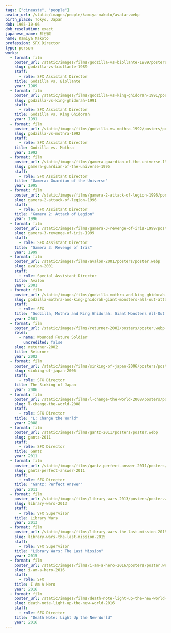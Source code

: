 ```yaml
---
tags: ["cineaste", "people"]
avatar_url: /static/images/people/kamiya-makoto/avatar.webp
birth_place: Tokyo, Japan
dob: 1965-10-06
dob_resolution: exact
japanese_name: 神谷誠
name: Kamiya Makoto
profession: SFX Director
type: person
works:
  - format: film
    poster_url: /static/images/films/godzilla-vs-biollante-1989/posters/poster.webp
    slug: godzilla-vs-biollante-1989
    staff:
      - role: SFX Assistant Director
    title: Godzilla vs. Biollante
    year: 1989
  - format: film
    poster_url: /static/images/films/godzilla-vs-king-ghidorah-1991/posters/poster.webp
    slug: godzilla-vs-king-ghidorah-1991
    staff:
      - role: SFX Assistant Director
    title: Godzilla vs. King Ghidorah
    year: 1991
  - format: film
    poster_url: /static/images/films/godzilla-vs-mothra-1992/posters/poster.webp
    slug: godzilla-vs-mothra-1992
    staff:
      - role: SFX Assistant Director
    title: Godzilla vs. Mothra
    year: 1992
  - format: film
    poster_url: /static/images/films/gamera-guardian-of-the-universe-1995/posters/poster.webp
    slug: gamera-guardian-of-the-universe-1995
    staff:
      - role: SFX Assistant Director
    title: "Gamera: Guardian of the Universe"
    year: 1995
  - format: film
    poster_url: /static/images/films/gamera-2-attack-of-legion-1996/posters/poster.webp
    slug: gamera-2-attack-of-legion-1996
    staff:
      - role: SFX Assistant Director
    title: "Gamera 2: Attack of Legion"
    year: 1996
  - format: film
    poster_url: /static/images/films/gamera-3-revenge-of-iris-1999/posters/poster.webp
    slug: gamera-3-revenge-of-iris-1999
    staff:
      - role: SFX Assistant Director
    title: "Gamera 3: Revenge of Iris"
    year: 1999
  - format: film
    poster_url: /static/images/films/avalon-2001/posters/poster.webp
    slug: avalon-2001
    staff:
      - role: Special Assistant Director
    title: Avalon
    year: 2001
  - format: film
    poster_url: /static/images/films/godzilla-mothra-and-king-ghidorah-giant-monsters-all-out-attack-2001/posters/poster.webp
    slug: godzilla-mothra-and-king-ghidorah-giant-monsters-all-out-attack-2001
    staff:
      - role: SFX
    title: "Godzilla, Mothra and King Ghidorah: Giant Monsters All-Out Attack"
    year: 2001
  - format: film
    poster_url: /static/images/films/returner-2002/posters/poster.webp
    roles:
      - name: Wounded Future Soldier
        uncredited: false
    slug: returner-2002
    title: Returner
    year: 2002
  - format: film
    poster_url: /static/images/films/sinking-of-japan-2006/posters/poster.webp
    slug: sinking-of-japan-2006
    staff:
      - role: SFX Director
    title: The Sinking of Japan
    year: 2006
  - format: film
    poster_url: /static/images/films/l-change-the-world-2008/posters/poster.webp
    slug: l-change-the-world-2008
    staff:
      - role: SFX Director
    title: "L: Change the World"
    year: 2008
  - format: film
    poster_url: /static/images/films/gantz-2011/posters/poster.webp
    slug: gantz-2011
    staff:
      - role: SFX Director
    title: Gantz
    year: 2011
  - format: film
    poster_url: /static/images/films/gantz-perfect-answer-2011/posters/poster.webp
    slug: gantz-perfect-answer-2011
    staff:
      - role: SFX Director
    title: "Gantz: Perfect Answer"
    year: 2011
  - format: film
    poster_url: /static/images/films/library-wars-2013/posters/poster.webp
    slug: library-wars-2013
    staff:
      - role: VFX Supervisor
    title: Library Wars
    year: 2013
  - format: film
    poster_url: /static/images/films/library-wars-the-last-mission-2015/posters/poster.webp
    slug: library-wars-the-last-mission-2015
    staff:
      - role: VFX Supervisor
    title: "Library Wars: The Last Mission"
    year: 2015
  - format: film
    poster_url: /static/images/films/i-am-a-hero-2016/posters/poster.webp
    slug: i-am-a-hero-2016
    staff:
      - role: SFX
    title: I Am A Hero
    year: 2016
  - format: film
    poster_url: /static/images/films/death-note-light-up-the-new-world-2016/posters/poster.webp
    slug: death-note-light-up-the-new-world-2016
    staff:
      - role: SFX Director
    title: "Death Note: Light Up the New World"
    year: 2016
---
```

